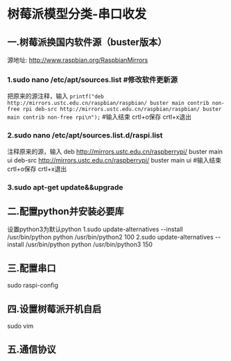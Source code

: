 # 树莓派模型分类-串口收发


## 一.树莓派换国内软件源（buster版本）
源地址: http://www.raspbian.org/RaspbianMirrors
### 1.sudo nano /etc/apt/sources.list   #修改软件更新源
把原来的源注释，输入
`printf("deb http://mirrors.ustc.edu.cn/raspbian/raspbian/ buster main contrib non-free rpi
deb-src http://mirrors.ustc.edu.cn/raspbian/raspbian/ buster main contrib non-free rpi\n");`
#输入结束 crtl+o保存 crtl+x退出
### 2.sudo nano /etc/apt/sources.list.d/raspi.list
注释原来的源，输入
deb http://mirrors.ustc.edu.cn/raspberrypi/ buster main ui
deb-src http://mirrors.ustc.edu.cn/raspberrypi/ buster main ui
#输入结束 crtl+o保存 crtl+x退出
### 3.sudo apt-get update&&upgrade

## 二.配置python并安装必要库
设置python3为默认python
1.sudo update-alternatives --install /usr/bin/python python /usr/bin/python2 100
2.sudo update-alternatives --install /usr/bin/python python /usr/bin/python3 150
 

## 三.配置串口
sudo raspi-config


## 四.设置树莓派开机自启
sudo vim 


## 五.通信协议


